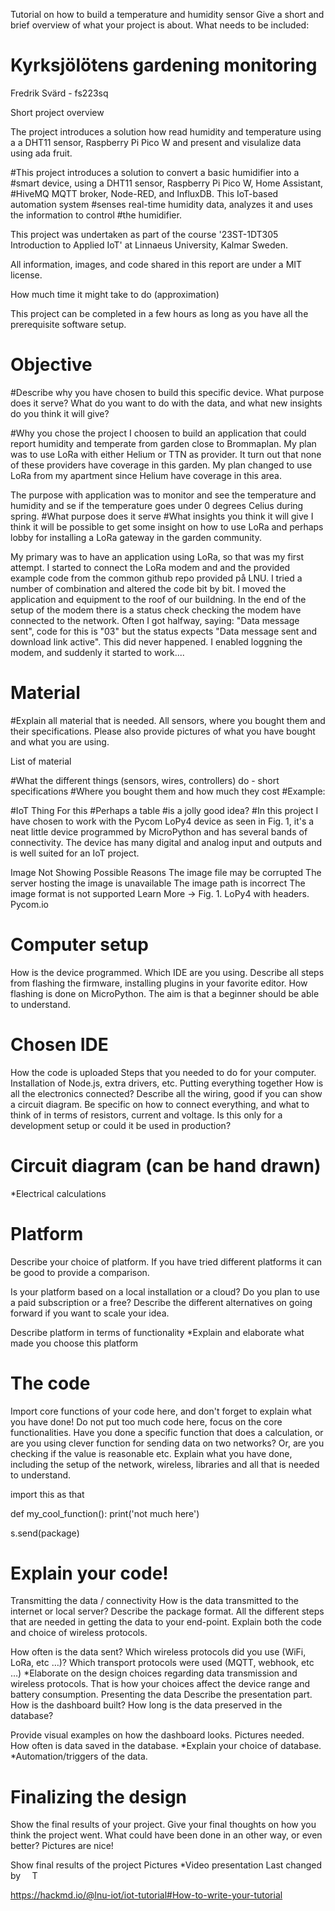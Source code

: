 Tutorial on how to build a temperature and humidity sensor
Give a short and brief overview of what your project is about. What needs to be included:

# Kyrksjölötens gardening monitoring

Fredrik Svärd - fs223sq

Short project overview

The project introduces a solution how read humidity and temperature
using a a DHT11 sensor, Raspberry Pi Pico W and present and visulalize
data using ada fruit. 

#This project introduces a solution to convert a basic humidifier into a 
#smart device, using a DHT11 sensor, Raspberry Pi Pico W, Home Assistant, 
#HiveMQ MQTT broker, Node-RED, and InfluxDB. This IoT-based automation system
#senses real-time humidity data, analyzes it and uses the information to control
#the humidifier.

This project was undertaken as part of the course 
'23ST-1DT305 Introduction to Applied IoT' at Linnaeus University, Kalmar Sweden.

All information, images, and code shared in this report are under a MIT license.


How much time it might take to do (approximation)

This project can be completed in a few hours as long as you have all 
the prerequisite software setup.

# Objective
#Describe why you have chosen to build this specific device. What purpose does it serve? What do you want to do with the data, and what new insights do you think it will give?

#Why you chose the project
I choosen to build an application that could report humidity and temperate from garden close to Brommaplan.
My plan was to use LoRa with either Helium or TTN as provider. It turn out that none of these providers
have coverage in this garden. My plan changed to use LoRa from my apartment since Helium have coverage
in this area.

The purpose with application was to monitor and see the temperature and humidity and se if the temperature
goes under 0 degrees Celius during spring.
#What purpose does it serve
#What insights you think it will give
I think it will be possible to get some insight on how to use LoRa and perhaps lobby for installing
a LoRa gateway in the garden community.

My primary was to have an application using LoRa, so that was my first attempt. I started to connect
the LoRa modem and and the provided example code from the common github repo provided på LNU. I tried
a number of combination and altered the code bit by bit. I moved the application and equipment to
the roof of our buildning. In the end of the setup of the modem there is a status check checking the
modem have connected to the network. Often I got halfway, saying: "Data message sent", code for this 
is "03" but the status expects "Data message sent and download link active". This did never happened.
I enabled loggning the modem, and suddenly it started to work....

# Material
#Explain all material that is needed. All sensors, where you bought them and their specifications. 
Please also provide pictures of what you have bought and what you are using.

List of material

#What the different things (sensors, wires, controllers) do - short specifications
#Where you bought them and how much they cost
#Example:

#IoT Thing	For this
#Perhaps	a table
#is a	jolly good idea?
#In this project I have chosen to work with the Pycom LoPy4 device as seen in Fig. 1, 
it's a neat little device programmed by MicroPython and has several bands of connectivity. 
The device has many digital and analog input and outputs and is well suited for an IoT project.

Image Not Showing
Possible Reasons
The image file may be corrupted
The server hosting the image is unavailable
The image path is incorrect
The image format is not supported
Learn More →
Fig. 1. LoPy4 with headers. Pycom.io

# Computer setup
How is the device programmed. Which IDE are you using. Describe all steps from flashing the firmware,
installing plugins in your favorite editor. How flashing is done on MicroPython. The aim is that a
beginner should be able to understand.

# Chosen IDE
How the code is uploaded
Steps that you needed to do for your computer. Installation of Node.js, extra drivers, etc.
Putting everything together
How is all the electronics connected? Describe all the wiring, good if you can show a circuit diagram. 
Be specific on how to connect everything, and what to think of in terms of resistors, current and voltage.
Is this only for a development setup or could it be used in production?

# Circuit diagram (can be hand drawn)
*Electrical calculations

# Platform
Describe your choice of platform. If you have tried different platforms it can be good to provide a 
comparison.

Is your platform based on a local installation or a cloud? Do you plan to use a paid subscription or
a free? Describe the different alternatives on going forward if you want to scale your idea.

Describe platform in terms of functionality
*Explain and elaborate what made you choose this platform
# The code
Import core functions of your code here, and don't forget to explain what you have done! Do not put
too much code here, focus on the core functionalities. Have you done a specific function that does 
a calculation, or are you using clever function for sending data on two networks? Or, are you checking
if the value is reasonable etc. Explain what you have done, including the setup of the network, wireless, 
libraries and all that is needed to understand.








import this as that

def my_cool_function():
    print('not much here')

s.send(package)

# Explain your code!
Transmitting the data / connectivity
How is the data transmitted to the internet or local server? Describe the package format. All the different steps that are needed in getting the data to your end-point. Explain both the code and choice of wireless protocols.

How often is the data sent?
Which wireless protocols did you use (WiFi, LoRa, etc …)?
Which transport protocols were used (MQTT, webhook, etc …)
*Elaborate on the design choices regarding data transmission and wireless protocols. That is how your choices affect the device range and battery consumption.
Presenting the data
Describe the presentation part. How is the dashboard built? How long is the data preserved in the database?

Provide visual examples on how the dashboard looks. Pictures needed.
How often is data saved in the database.
*Explain your choice of database.
*Automation/triggers of the data.

# Finalizing the design
Show the final results of your project. Give your final thoughts on how you think the project went. What could have been done in an other way, or even better? Pictures are nice!

Show final results of the project
Pictures
*Video presentation
Last changed by  
 
T

https://hackmd.io/@lnu-iot/iot-tutorial#How-to-write-your-tutorial
